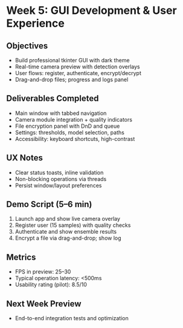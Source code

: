 # Week 5: GUI Development & User Experience

## Objectives
- Build professional tkinter GUI with dark theme
- Real-time camera preview with detection overlays
- User flows: register, authenticate, encrypt/decrypt
- Drag-and-drop files; progress and logs panel

## Deliverables Completed
- Main window with tabbed navigation
- Camera module integration + quality indicators
- File encryption panel with DnD and queue
- Settings: thresholds, model selection, paths
- Accessibility: keyboard shortcuts, high-contrast

## UX Notes
- Clear status toasts, inline validation
- Non-blocking operations via threads
- Persist window/layout preferences

## Demo Script (5–6 min)
1) Launch app and show live camera overlay
2) Register user (15 samples) with quality checks
3) Authenticate and show ensemble results
4) Encrypt a file via drag-and-drop; show log

## Metrics
- FPS in preview: 25–30
- Typical operation latency: <500ms
- Usability rating (pilot): 8.5/10

## Next Week Preview
- End-to-end integration tests and optimization
